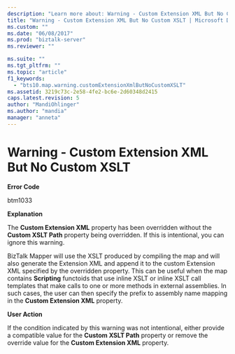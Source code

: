 ```yaml
---
description: "Learn more about: Warning - Custom Extension XML But No Custom XSLT"
title: "Warning - Custom Extension XML But No Custom XSLT | Microsoft Docs"
ms.custom: ""
ms.date: "06/08/2017"
ms.prod: "biztalk-server"
ms.reviewer: ""

ms.suite: ""
ms.tgt_pltfrm: ""
ms.topic: "article"
f1_keywords: 
  - "bts10.map.warning.customExtensionXmlButNoCustomXSLT"
ms.assetid: 3219c73c-2e58-4fe2-bc6e-2d60348d2415
caps.latest.revision: 5
author: "MandiOhlinger"
ms.author: "mandia"
manager: "anneta"
---
```

# Warning - Custom Extension XML But No Custom XSLT
**Error Code**  
  
 btm1033  
  
 **Explanation**  
  
 The **Custom Extension XML** property has been overridden without the **Custom XSLT Path** property being overridden. If this is intentional, you can ignore this warning.  
  
 BizTalk Mapper will use the XSLT produced by compiling the map and will also generate the Extension XML and append it to the custom Extension XML specified by the overridden property. This can be useful when the map contains **Scripting** functoids that use inline XSLT or inline XSLT call templates that make calls to one or more methods in external assemblies. In such cases, the user can then specify the prefix to assembly name mapping in the **Custom Extension XML** property.  
  
 **User Action**  
  
 If the condition indicated by this warning was not intentional, either provide a compatible value for the **Custom XSLT Path** property or remove the override value for the **Custom Extension XML** property.
